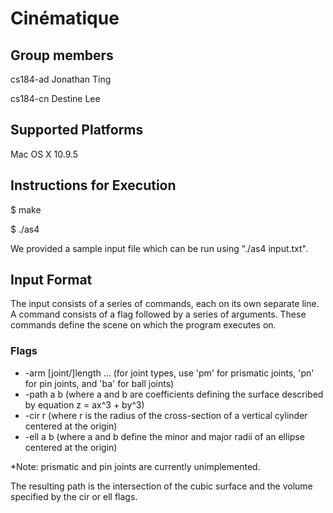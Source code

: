 # Cinématique

## Group members

cs184-ad Jonathan Ting

cs184-cn Destine Lee

## Supported Platforms

Mac OS X 10.9.5

## Instructions for Execution

$ make

$ ./as4 <file>

We provided a sample input file which can be run using "./as4 input.txt".

## Input Format

The input consists of a series of commands, each on its own separate line. A command consists of a flag followed by a series of arguments. These commands define the scene on which the program executes on.

### Flags
- -arm [joint/]length ... (for joint types, use 'pm' for prismatic joints, 'pn' for pin joints, and 'ba' for ball joints)
- -path a b (where a and b are coefficients defining the surface described by equation z = ax^3 + by^3)
- -cir r (where r is the radius of the cross-section of a vertical cylinder centered at the origin)
- -ell a b (where a and b define the minor and major radii of an ellipse centered at the origin)

*Note: prismatic and pin joints are currently unimplemented.

The resulting path is the intersection of the cubic surface and the volume specified by the cir or ell flags.
